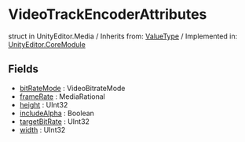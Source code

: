 # VideoTrackEncoderAttributes
struct in UnityEditor.Media
 / Inherits from: <a href="https://docs.unity3d.com/6000.0/Documentation/ScriptReference/ValueType.html">ValueType</a> / Implemented in: <a href="https://docs.unity3d.com/6000.0/Documentation/ScriptReference/UnityEditor.CoreModule.html">UnityEditor.CoreModule</a>

## Fields
- <a href="https://docs.unity3d.com/6000.0/Documentation/ScriptReference/VideoTrackEncoderAttributes-bitRateMode.html">bitRateMode</a> : VideoBitrateMode
- <a href="https://docs.unity3d.com/6000.0/Documentation/ScriptReference/VideoTrackEncoderAttributes-frameRate.html">frameRate</a> : MediaRational
- <a href="https://docs.unity3d.com/6000.0/Documentation/ScriptReference/VideoTrackEncoderAttributes-height.html">height</a> : UInt32
- <a href="https://docs.unity3d.com/6000.0/Documentation/ScriptReference/VideoTrackEncoderAttributes-includeAlpha.html">includeAlpha</a> : Boolean
- <a href="https://docs.unity3d.com/6000.0/Documentation/ScriptReference/VideoTrackEncoderAttributes-targetBitRate.html">targetBitRate</a> : UInt32
- <a href="https://docs.unity3d.com/6000.0/Documentation/ScriptReference/VideoTrackEncoderAttributes-width.html">width</a> : UInt32
